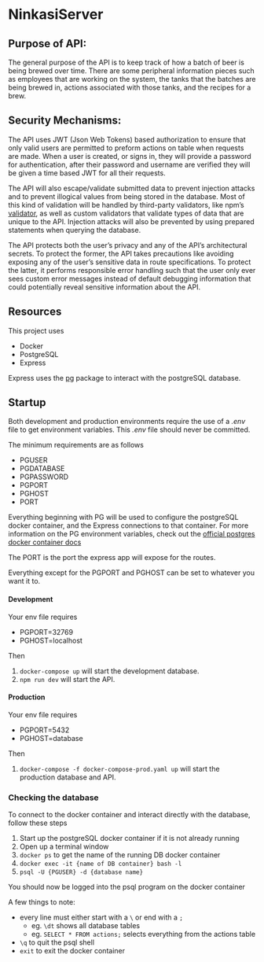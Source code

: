 # NinkasiServer

## Purpose of API:
The general purpose of the API is to keep track of how a batch of beer is being brewed over time. There are some peripheral information pieces such as employees that are working on the system, the tanks that the batches are being brewed in, actions associated with those tanks, and the recipes for a brew.

## Security Mechanisms:
The API uses JWT (Json Web Tokens) based authorization to ensure that only valid users are permitted to preform actions on table when requests are made. When a user is created, or signs in, they will provide a password for authentication, after their password and username are verified they will be given a time based JWT for all their requests.

The API will also escape/validate submitted data to prevent injection attacks and to prevent illogical values from being stored in the database. Most of this kind of validation will be handled by third-party validators, like npm’s [validator](https://github.com/chriso/validator.js), as well as custom validators that validate types of data that are unique to the API. Injection attacks will also be prevented by using prepared statements when querying the database.

The API protects both the user’s privacy and any of the API’s architectural secrets. To protect the former, the API takes precautions like avoiding exposing any of the user’s sensitive data in route specifications. To protect the latter, it performs responsible error handling such that the user only ever sees custom error messages instead of default debugging information that could potentially reveal sensitive information about the API.

## Resources

This project uses
* Docker
* PostgreSQL
* Express

Express uses the [pg](https://node-postgres.com/) package to interact with the postgreSQL database.


## Startup

Both development and production environments require the use of a *.env* file to get environment variables.
This *.env* file should never be committed.

The minimum requirements are as follows

* PGUSER
* PGDATABASE
* PGPASSWORD
* PGPORT
* PGHOST
* PORT

Everything beginning with PG will be used to configure the postgreSQL docker container, and the Express connections to that container. For more information on the PG environment variables, check out the [official postgres docker container docs](https://hub.docker.com/_/postgres/)

The PORT is the port the express app will expose for the routes.

Everything except for the PGPORT and PGHOST can be set to whatever you want it to.

#### Development

Your env file requires

* PGPORT=32769
* PGHOST=localhost

Then

1. `docker-compose up` will start the development database.
1. `npm run dev` will start the API.

#### Production

Your env file requires

* PGPORT=5432
* PGHOST=database

Then

1. `docker-compose -f docker-compose-prod.yaml up` will start the production database and API.

### Checking the database

To connect to the docker container and interact directly with the database, follow these steps

1. Start up the postgreSQL docker container if it is not already running
1. Open up a terminal window
1. `docker ps` to get the name of the running DB docker container
1. `docker exec -it {name of DB container} bash -l`
1. `psql -U {PGUSER} -d {database name}`

You should now be logged into the psql program on the docker container

A few things to note:

* every line must either start with a `\` or end with a `;`
  * eg. `\dt` shows all database tables
  * eg. `SELECT * FROM actions;` selects everything from the actions table
* `\q` to quit the psql shell
* `exit` to exit the docker container
